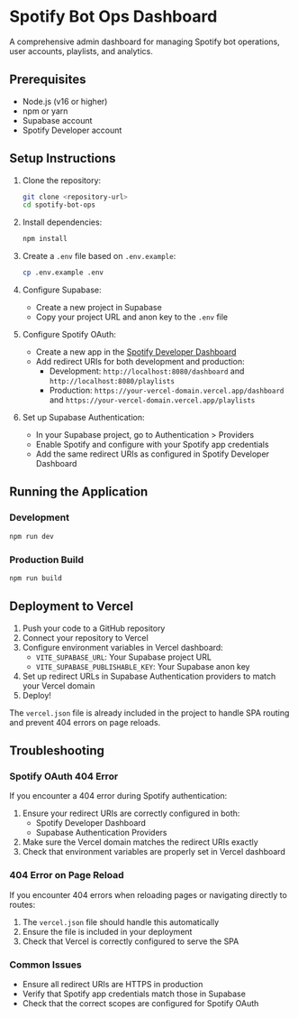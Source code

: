 # Spotify Bot Ops Dashboard

A comprehensive admin dashboard for managing Spotify bot operations, user accounts, playlists, and analytics.

## Prerequisites

- Node.js (v16 or higher)
- npm or yarn
- Supabase account
- Spotify Developer account

## Setup Instructions

1. Clone the repository:
   ```bash
   git clone <repository-url>
   cd spotify-bot-ops
   ```

2. Install dependencies:
   ```bash
   npm install
   ```

3. Create a `.env` file based on `.env.example`:
   ```bash
   cp .env.example .env
   ```

4. Configure Supabase:
   - Create a new project in Supabase
   - Copy your project URL and anon key to the `.env` file

5. Configure Spotify OAuth:
   - Create a new app in the [Spotify Developer Dashboard](https://developer.spotify.com/dashboard)
   - Add redirect URIs for both development and production:
     - Development: `http://localhost:8080/dashboard` and `http://localhost:8080/playlists`
     - Production: `https://your-vercel-domain.vercel.app/dashboard` and `https://your-vercel-domain.vercel.app/playlists`

6. Set up Supabase Authentication:
   - In your Supabase project, go to Authentication > Providers
   - Enable Spotify and configure with your Spotify app credentials
   - Add the same redirect URIs as configured in Spotify Developer Dashboard

## Running the Application

### Development
```bash
npm run dev
```

### Production Build
```bash
npm run build
```

## Deployment to Vercel

1. Push your code to a GitHub repository
2. Connect your repository to Vercel
3. Configure environment variables in Vercel dashboard:
   - `VITE_SUPABASE_URL`: Your Supabase project URL
   - `VITE_SUPABASE_PUBLISHABLE_KEY`: Your Supabase anon key
4. Set up redirect URLs in Supabase Authentication providers to match your Vercel domain
5. Deploy!

The `vercel.json` file is already included in the project to handle SPA routing and prevent 404 errors on page reloads.

## Troubleshooting

### Spotify OAuth 404 Error
If you encounter a 404 error during Spotify authentication:
1. Ensure your redirect URIs are correctly configured in both:
   - Spotify Developer Dashboard
   - Supabase Authentication Providers
2. Make sure the Vercel domain matches the redirect URIs exactly
3. Check that environment variables are properly set in Vercel dashboard

### 404 Error on Page Reload
If you encounter 404 errors when reloading pages or navigating directly to routes:
1. The `vercel.json` file should handle this automatically
2. Ensure the file is included in your deployment
3. Check that Vercel is correctly configured to serve the SPA

### Common Issues
- Ensure all redirect URIs are HTTPS in production
- Verify that Spotify app credentials match those in Supabase
- Check that the correct scopes are configured for Spotify OAuth
